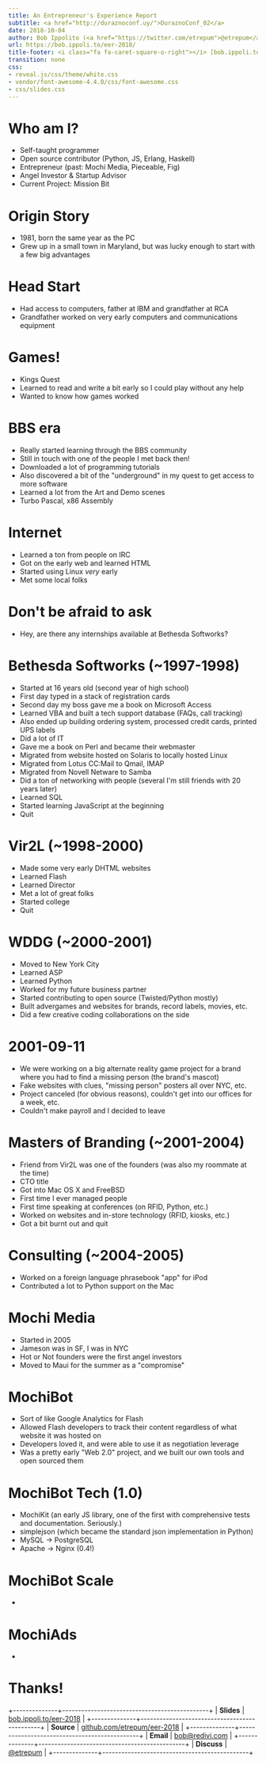 ```yaml
---
title: An Entrepreneur's Experience Report
subtitle: <a href="http://duraznoconf.uy/">DuraznoConf_02</a>
date: 2018-10-04
author: Bob Ippolito (<a href="https://twitter.com/etrepum">@etrepum</a>)
url: https://bob.ippoli.to/eer-2018/
title-footer: <i class="fa fa-caret-square-o-right"></i> [bob.ippoli.to/eer-2018]
transition: none
css:
- reveal.js/css/theme/white.css
- vendor/font-awesome-4.4.0/css/font-awesome.css
- css/slides.css
---
```


# Who am I?

- Self-taught programmer
- Open source contributor (Python, JS, Erlang, Haskell)
- Entrepreneur (past: Mochi Media, Pieceable, Fig)
- Angel Investor & Startup Advisor
- Current Project: Mission Bit

# Origin Story

- 1981, born the same year as the PC
- Grew up in a small town in Maryland, but was lucky enough to start with a few big advantages

# Head Start

- Had access to computers, father at IBM and grandfather at RCA
- Grandfather worked on very early computers and communications equipment

# Games!

- Kings Quest
- Learned to read and write a bit early so I could play without any help
- Wanted to know how games worked

# BBS era

- Really started learning through the BBS community
- Still in touch with one of the people I met back then!
- Downloaded a lot of programming tutorials
- Also discovered a bit of the "underground" in my quest to
  get access to more software
- Learned a lot from the Art and Demo scenes
- Turbo Pascal, x86 Assembly

# Internet

- Learned a ton from people on IRC
- Got on the early web and learned HTML
- Started using Linux *very* early
- Met some local folks

# Don't be afraid to ask

- Hey, are there any internships available at Bethesda Softworks?

# Bethesda Softworks (~1997-1998)

- Started at 16 years old (second year of high school)
- First day typed in a stack of registration cards
- Second day my boss gave me a book on Microsoft Access
- Learned VBA and built a tech support database (FAQs, call tracking)
- Also ended up building ordering system, processed credit cards, printed UPS labels
- Did a lot of IT
- Gave me a book on Perl and became their webmaster
- Migrated from website hosted on Solaris to locally hosted Linux
- Migrated from Lotus CC:Mail to Qmail, IMAP
- Migrated from Novell Netware to Samba
- Did a ton of networking with people (several I'm still friends with 20 years later)
- Learned SQL
- Started learning JavaScript at the beginning
- Quit

# Vir2L (~1998-2000)

- Made some very early DHTML websites
- Learned Flash
- Learned Director
- Met a lot of great folks
- Started college
- Quit

# WDDG (~2000-2001)

- Moved to New York City
- Learned ASP
- Learned Python
- Worked for my future business partner
- Started contributing to open source (Twisted/Python mostly)
- Built advergames and websites for brands, record labels, movies, etc.
- Did a few creative coding collaborations on the side

# 2001-09-11

- We were working on a big alternate reality game project for
  a brand where you had to find a missing person (the brand's mascot)
- Fake websites with clues, "missing person" posters all over NYC, etc.
- Project canceled (for obvious reasons), couldn't get into our offices for a week, etc.
- Couldn't make payroll and I decided to leave

# Masters of Branding (~2001-2004)

- Friend from Vir2L was one of the founders (was also my roommate at the time)
- CTO title
- Got into Mac OS X and FreeBSD
- First time I ever managed people
- First time speaking at conferences (on RFID, Python, etc.)
- Worked on websites and in-store technology (RFID, kiosks, etc.)
- Got a bit burnt out and quit

# Consulting (~2004-2005)

- Worked on a foreign language phrasebook "app" for iPod
- Contributed a lot to Python support on the Mac

# Mochi Media

- Started in 2005
- Jameson was in SF, I was in NYC
- Hot or Not founders were the first angel investors
- Moved to Maui for the summer as a "compromise"

# MochiBot

- Sort of like Google Analytics for Flash
- Allowed Flash developers to track their content regardless of what website it was hosted on
- Developers loved it, and were able to use it as negotiation leverage
- Was a pretty early "Web 2.0" project, and we built our own tools and open sourced them

# MochiBot Tech (1.0)

- MochiKit (an early JS library, one of the first with comprehensive tests and documentation. Seriously.)
- simplejson (which became the standard json implementation in Python)
- MySQL -> PostgreSQL
- Apache -> Nginx (0.4!)

# MochiBot Scale

- 

# MochiAds

- 

# Thanks!

+--------------+----------------------------------------------+
| **Slides**   | [bob.ippoli.to/eer-2018]                     |
+--------------+----------------------------------------------+
| **Source**   | [github.com/etrepum/eer-2018]                |
+--------------+----------------------------------------------+
| **Email**    | bob@redivi.com                               |
+--------------+----------------------------------------------+
| **Discuss**  | [&#64;etrepum](https://twitter.com/etrepum)  |
+--------------+----------------------------------------------+

[bob.ippoli.to/eer-2018]: https://bob.ippoli.to/eer-2018/
[github.com/etrepum/eer-2018]: https://github.com/etrepum/eer-2018/
